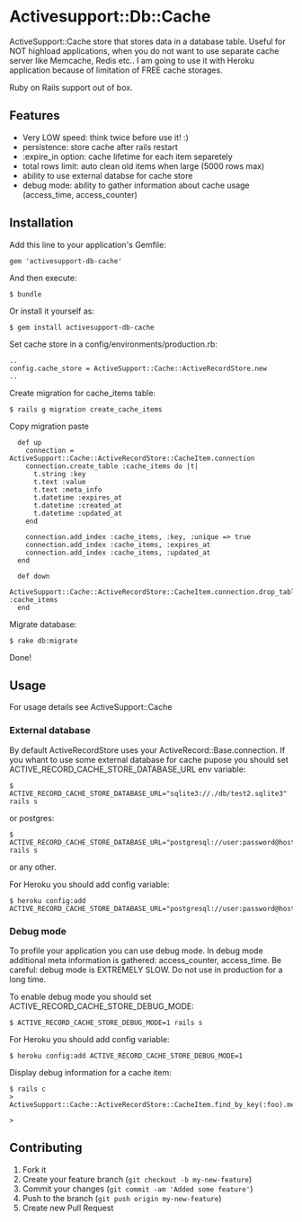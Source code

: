 # Activesupport::Db::Cache

ActiveSupport::Cache store that stores data in a database table. Useful for NOT highload applications, when you do not want to use separate cache server like Memcache, Redis etc.. I am going to use it with Heroku application because of limitation of FREE cache storages.

Ruby on Rails support out of box.

## Features

* Very LOW speed: think twice before use it! :)
* persistence: store cache after rails restart
* :expire_in option: cache lifetime for each item separetely
* total rows limit: auto clean old items when large (5000 rows max)
* ability to use external databse for cache store
* debug mode: ability to gather information about cache usage (access_time, access_counter)

## Installation

Add this line to your application's Gemfile:

    gem 'activesupport-db-cache'

And then execute:

    $ bundle

Or install it yourself as:

    $ gem install activesupport-db-cache

Set cache store in a config/environments/production.rb:

    ..
    config.cache_store = ActiveSupport::Cache::ActiveRecordStore.new
    ..

Create migration for cache_items table:
    
    $ rails g migration create_cache_items

Copy migration paste

      def up
        connection = ActiveSupport::Cache::ActiveRecordStore::CacheItem.connection
        connection.create_table :cache_items do |t|
          t.string :key
          t.text :value
          t.text :meta_info
          t.datetime :expires_at
          t.datetime :created_at
          t.datetime :updated_at
        end

        connection.add_index :cache_items, :key, :unique => true
        connection.add_index :cache_items, :expires_at
        connection.add_index :cache_items, :updated_at
      end

      def down
        ActiveSupport::Cache::ActiveRecordStore::CacheItem.connection.drop_table :cache_items
      end

Migrate database:
    
    $ rake db:migrate

Done!

## Usage

For usage details see ActiveSupport::Cache

### External database

By default ActiveRecordStore uses your ActiveRecord::Base.connection. If you whant to use some external database for cache pupose you should set ACTIVE_RECORD_CACHE_STORE_DATABASE_URL env variable:

    $ ACTIVE_RECORD_CACHE_STORE_DATABASE_URL="sqlite3://./db/test2.sqlite3" rails s

or postgres:

    $ ACTIVE_RECORD_CACHE_STORE_DATABASE_URL="postgresql://user:password@host/database" rails s

or any other.

For Heroku you should add config variable:

    $ heroku config:add ACTIVE_RECORD_CACHE_STORE_DATABASE_URL="postgresql://user:password@host/database"

### Debug mode

To profile your application you can use debug mode. In debug mode additional meta information is gathered: access_counter, access_time. Be careful: debug mode is EXTREMELY SLOW. Do not use in production for a long time.

To enable debug mode you should set ACTIVE_RECORD_CACHE_STORE_DEBUG_MODE:

    $ ACTIVE_RECORD_CACHE_STORE_DEBUG_MODE=1 rails s

For Heroku you should add config variable:

    $ heroku config:add ACTIVE_RECORD_CACHE_STORE_DEBUG_MODE=1

Display debug information for a cache item:

    $ rails c
    > ActiveSupport::Cache::ActiveRecordStore::CacheItem.find_by_key(:foo).meta_info

    > 

## Contributing

1. Fork it
2. Create your feature branch (`git checkout -b my-new-feature`)
3. Commit your changes (`git commit -am 'Added some feature'`)
4. Push to the branch (`git push origin my-new-feature`)
5. Create new Pull Request
